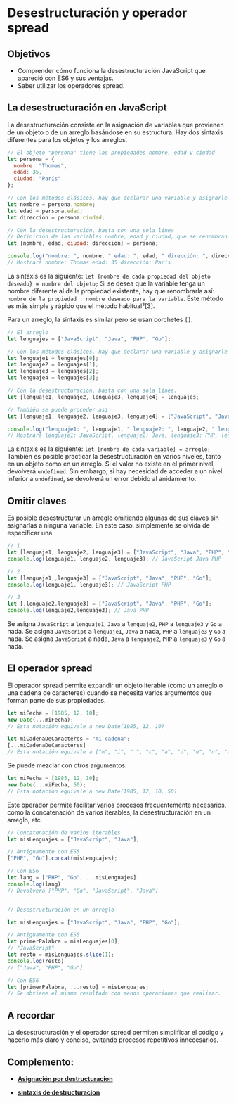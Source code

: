 # Desestructuración y operador spread

## Objetivos

- Comprender cómo funciona la desestructuración JavaScript que apareció con ES6 y sus ventajas.
- Saber utilizar los operadores spread.

## La desestructuración en JavaScript

La desestructuración consiste en la asignación de variables que provienen de un objeto o de un arreglo basándose en su estructura. Hay dos sintaxis diferentes para los objetos y los arreglos.

```javascript
// El objeto "persona" tiene las propiedades nombre, edad y ciudad
let persona = {
  nombre: "Thomas",
  edad: 35,
  ciudad: "París"
};

// Con los métodos clásicos, hay que declarar una variable y asignarle la propiedad del objeto por separado cada vez.
let nombre = persona.nombre;
let edad = persona.edad;
let direccion = persona.ciudad;

// Con la desestructuración, basta con una sola línea
// Definición de las variables nombre, edad y ciudad, que se renombran como dirección, para aplicarles los valores de las propiedades del mismo nombre del objeto persona
let {nombre, edad, ciudad: direccion} = persona;

console.log("nombre: ", nombre, " edad: ", edad, " dirección: ", direccion);
// Mostrará nombre: Thomas edad: 35 dirección: París
```

La sintaxis es la siguiente: `let {nombre de cada propiedad del objeto deseado} = nombre del objeto;`
Si se desea que la variable tenga un nombre diferente al de la propiedad existente, hay que renombrarla así: `nombre de la propiedad : nombre deseado para la variable`.
Este método es más simple y rápido que el método habitual³[3].

Para un arreglo, la sintaxis es similar pero se usan corchetes `[]`.

```javascript
// El arreglo
let lenguajes = ["JavaScript", "Java", "PHP", "Go"];

// Con los métodos clásicos, hay que declarar una variable y asignarle el valor de cada elemento del arreglo por separado.
let lenguaje1 = lenguajes[0];
let lenguaje2 = lenguajes[1];
let lenguaje3 = lenguajes[2];
let lenguaje4 = lenguajes[3];

// Con la desestructuración, basta con una sola línea.
let [lenguaje1, lenguaje2, lenguaje3, lenguaje4] = lenguajes;

// También se puede proceder así
let [lenguaje1, lenguaje2, lenguaje3, lenguaje4] = ["JavaScript", "Java", "PHP", "Go"];

console.log("lenguaje1: ", lenguaje1, " lenguaje2: ", lenguaje2, " lenguaje3: ", lenguaje3, " lenguaje4: ", lenguaje4);
// Mostrará lenguaje1: JavaScript, lenguaje2: Java, lenguaje3: PHP, lenguaje4: Go⁴[4]
```

La sintaxis es la siguiente: `let [nombre de cada variable] = arreglo;`
También es posible practicar la desestructuración en varios niveles, tanto en un objeto como en un arreglo. Si el valor no existe en el primer nivel, devolverá `undefined`. Sin embargo, si hay necesidad de acceder a un nivel inferior a `undefined`, se devolverá un error debido al anidamiento.

## Omitir claves

Es posible desestructurar un arreglo omitiendo algunas de sus claves sin asignarlas a ninguna variable. En este caso, simplemente se olvida de especificar una.

```javascript
// 1
let [lenguaje1, lenguaje2, lenguaje3] = ["JavaScript", "Java", "PHP", "Go"];
console.log(lenguaje1, lenguaje2, lenguaje3); // JavaScript Java PHP

// 2
let [lenguaje1,,lenguaje3] = ["JavaScript", "Java", "PHP", "Go"];
console.log(lenguaje1, lenguaje3); // JavaScript PHP

// 3
let [,lenguaje2,lenguaje3] = ["JavaScript", "Java", "PHP", "Go"];
console.log(lenguaje2,lenguaje3); // Java PHP
```

Se asigna `JavaScript` a `lenguaje1`, `Java` a `lenguaje2`, `PHP` a `lenguaje3` y `Go` a nada.
Se asigna `JavaScript` a `lenguaje1`, `Java` a nada, `PHP` a `lenguaje3` y `Go` a nada.
Se asigna `JavaScript` a nada, `Java` a `lenguaje2`, `PHP` a `lenguaje3` y `Go` a nada.

## El operador spread

El operador spread permite expandir un objeto iterable (como un arreglo o una cadena de caracteres) cuando se necesita varios argumentos que forman parte de sus propiedades.

```javascript
let miFecha = [1985, 12, 10];
new Date(...miFecha);
// Esta notación equivale a new Date(1985, 12, 10)

let miCadenaDeCaracteres = "mi cadena";
[...miCadenaDeCaracteres]
// Esta notación equivale a ["m", "i", " ", "c", "a", "d", "e", "n", "a"]
```

Se puede mezclar con otros argumentos:

```javascript
let miFecha = [1985, 12, 10];
new Date(...miFecha, 50);
// Esta notación equivale a new Date(1985, 12, 10, 50)
```

Este operador permite facilitar varios procesos frecuentemente necesarios, como la concatenación de varios iterables, la desestructuración en un arreglo, etc.

```javascript
// Concatenación de varios iterables
let misLenguajes = ["JavaScript", "Java"];

// Antiguamente con ES5
["PHP", "Go"].concat(misLenguajes);

// Con ES6
let lang = ["PHP", "Go", ...misLenguajes]
console.log(lang)
// Devolverá ["PHP", "Go", "JavaScript", "Java"]


// Desestructuración en un arreglo

let misLenguajes = ["JavaScript", "Java", "PHP", "Go"];

// Antiguamente con ES5
let primerPalabra = misLenguajes[0];
// "JavaScript"
let resto = misLenguajes.slice(1);
console.log(resto)
// ["Java", "PHP", "Go"]

// Con ES6
let [primerPalabra, ...resto] = misLenguajes;
// Se obtiene el mismo resultado con menos operaciones que realizar.
```

## A recordar

La desestructuración y el operador spread permiten simplificar el código y hacerlo más claro y conciso, evitando procesos repetitivos innecesarios.

## Complemento:

- **[Asignación por destructuracion](https://developer.mozilla.org/fr/docs/Web/JavaScript/Reference/Operators/Destructuring_assignment)**

- **[sintaxis de destructuracion](https://developer.mozilla.org/fr/docs/Web/JavaScript/Reference/Operators/Spread_syntax)**